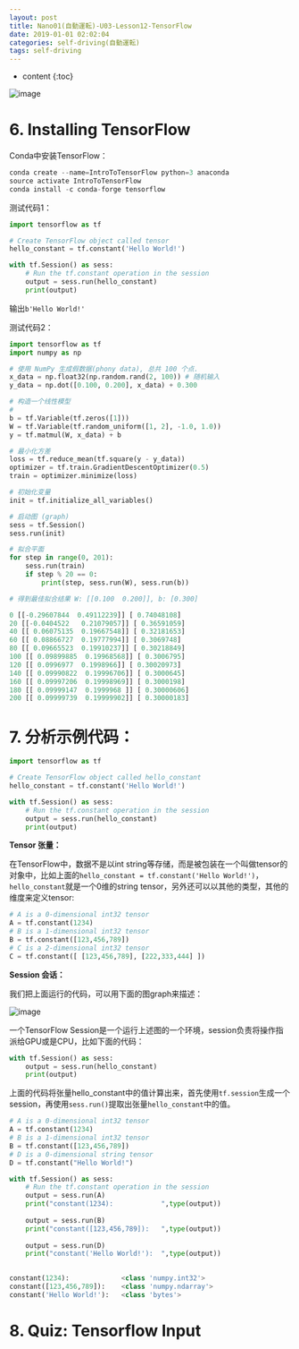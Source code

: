 ```yaml
---
layout: post
title: Nano01(自動運転)-U03-Lesson12-TensorFlow
date: 2019-01-01 02:02:04
categories: self-driving(自動運転)
tags: self-driving
---
```

* content
{:toc}

![image](https://user-images.githubusercontent.com/18595935/51788078-3d26cf80-21bd-11e9-9fd2-023aaab32ad2.png)

# 6. Installing TensorFlow

Conda中安装TensorFlow：

```python
conda create --name=IntroToTensorFlow python=3 anaconda
source activate IntroToTensorFlow
conda install -c conda-forge tensorflow
```

测试代码1：

```python
import tensorflow as tf

# Create TensorFlow object called tensor
hello_constant = tf.constant('Hello World!')

with tf.Session() as sess:
    # Run the tf.constant operation in the session
    output = sess.run(hello_constant)
    print(output)
```

输出`b'Hello World!'`

测试代码2：

```python
import tensorflow as tf
import numpy as np

# 使用 NumPy 生成假数据(phony data), 总共 100 个点.
x_data = np.float32(np.random.rand(2, 100)) # 随机输入
y_data = np.dot([0.100, 0.200], x_data) + 0.300

# 构造一个线性模型
# 
b = tf.Variable(tf.zeros([1]))
W = tf.Variable(tf.random_uniform([1, 2], -1.0, 1.0))
y = tf.matmul(W, x_data) + b

# 最小化方差
loss = tf.reduce_mean(tf.square(y - y_data))
optimizer = tf.train.GradientDescentOptimizer(0.5)
train = optimizer.minimize(loss)

# 初始化变量
init = tf.initialize_all_variables()

# 启动图 (graph)
sess = tf.Session()
sess.run(init)

# 拟合平面
for step in range(0, 201):
    sess.run(train)
    if step % 20 == 0:
        print(step, sess.run(W), sess.run(b))

# 得到最佳拟合结果 W: [[0.100  0.200]], b: [0.300]
```

```python
0 [[-0.29607844  0.49112239]] [ 0.74048108]
20 [[-0.0404522   0.21079057]] [ 0.36591059]
40 [[ 0.06075135  0.19667548]] [ 0.32181653]
60 [[ 0.08866727  0.19777994]] [ 0.3069748]
80 [[ 0.09665523  0.19910237]] [ 0.30218849]
100 [[ 0.09899885  0.19968568]] [ 0.3006795]
120 [[ 0.0996977  0.1998966]] [ 0.30020973]
140 [[ 0.09990822  0.19996706]] [ 0.3000645]
160 [[ 0.09997206  0.19998969]] [ 0.3000198]
180 [[ 0.09999147  0.1999968 ]] [ 0.30000606]
200 [[ 0.09999739  0.19999902]] [ 0.30000183]
```

# 7. 分析示例代码：

```python
import tensorflow as tf

# Create TensorFlow object called hello_constant
hello_constant = tf.constant('Hello World!')

with tf.Session() as sess:
    # Run the tf.constant operation in the session
    output = sess.run(hello_constant)
    print(output)
```

**Tensor 张量：**

在TensorFlow中，数据不是以int string等存储，而是被包装在一个叫做tensor的对象中，比如上面的`hello_constant = tf.constant('Hello World!')`，`hello_constant`就是一个0维的string tensor，另外还可以以其他的类型，其他的维度来定义tensor:

```python
# A is a 0-dimensional int32 tensor
A = tf.constant(1234) 
# B is a 1-dimensional int32 tensor
B = tf.constant([123,456,789]) 
# C is a 2-dimensional int32 tensor
C = tf.constant([ [123,456,789], [222,333,444] ])
```

**Session 会话：**

我们把上面运行的代码，可以用下面的图graph来描述：

![image](https://user-images.githubusercontent.com/18595935/51788570-b8d74b00-21c2-11e9-9f66-ea8390b78c8f.png)

一个TensorFlow Session是一个运行上述图的一个环境，session负责将操作指派给GPU或是CPU，比如下面的代码：

```python
with tf.Session() as sess:
    output = sess.run(hello_constant)
    print(output)
```

上面的代码将张量hello_constant中的值计算出来，首先使用`tf.session`生成一个session，再使用`sess.run()`提取出张量`hello_constant`中的值。

```python
# A is a 0-dimensional int32 tensor
A = tf.constant(1234) 
# B is a 1-dimensional int32 tensor
B = tf.constant([123,456,789]) 
# D is a 0-dimensional string tensor
D = tf.constant("Hello World!")

with tf.Session() as sess:
    # Run the tf.constant operation in the session
    output = sess.run(A)
    print("constant(1234):            ",type(output))
    
    output = sess.run(B)
    print("constant([123,456,789]):   ",type(output))
    
    output = sess.run(D)
    print("constant('Hello World!'):  ",type(output))
    
```

```python
constant(1234):             <class 'numpy.int32'>
constant([123,456,789]):    <class 'numpy.ndarray'>
constant('Hello World!'):   <class 'bytes'>
```

# 8. Quiz: Tensorflow Input

